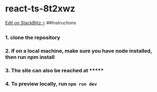 # react-ts-8t2xwz

[Edit on StackBlitz ⚡️](https://stackblitz.com/edit/react-ts-8t2xwz)
##Instructions
### 1. clone the repository
### 2. If on a local machine, make sure you have node installed, then run npm install
### 3. The site can also be reached at *****
### 4. To preview locally, run `npm run dev`